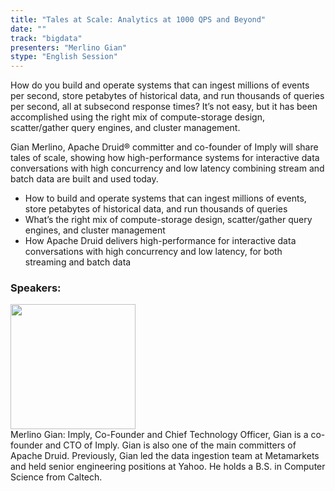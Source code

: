 ```yaml
---
title: "Tales at Scale: Analytics at 1000 QPS and Beyond"
date: "" 
track: "bigdata"
presenters: "Merlino Gian"
stype: "English Session"
---
```

How do you build and operate systems that can ingest millions of events per second, store petabytes of historical data, and run thousands of queries per second, all at subsecond response times? It’s not easy, but it has been accomplished using the right mix of compute-storage design, scatter/gather query engines, and cluster management.

Gian Merlino, Apache Druid® committer and co-founder of Imply will share tales of scale, showing how high-performance systems for interactive data conversations with high concurrency and low latency combining stream and batch data are built and used today. 

- How to build and operate systems that can ingest millions of events, store petabytes of historical data, and run thousands of queries
- What’s the right mix of compute-storage design, scatter/gather query engines, and cluster management
- How Apache Druid delivers high-performance for interactive data conversations with high concurrency and low latency, for both streaming and batch data
 ### Speakers: 
 <img src="images/speaker/1117.png" width="200" /><br>Merlino Gian: Imply, Co-Founder and Chief Technology Officer, Gian is a co-founder and CTO of Imply. Gian is also one of the main committers of Apache Druid. Previously, Gian led the data ingestion team at Metamarkets and held senior engineering positions at Yahoo. He holds a B.S. in Computer Science from Caltech.

 